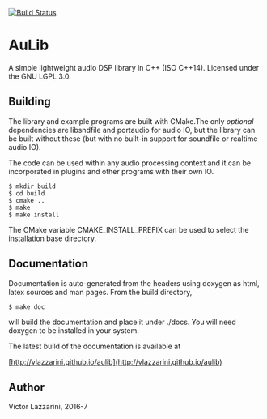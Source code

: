 [![Build Status](https://travis-ci.org/vlazzarini/AuLib.svg?branch=master)](https://travis-ci.org/vlazzarini/AuLib)

AuLib
=================

A simple lightweight audio DSP library in C++ (ISO C++14). Licensed under
the GNU LGPL 3.0.

Building
----------------------
The library and example programs are built with CMake.The only
*optional* dependencies are libsndfile and portaudio for audio IO, but
the library can be built without these (but with no built-in support
for soundfile or realtime audio IO).

The code can be used within any audio processing context and it can
be incorporated in plugins and other programs with their own IO.

```
$ mkdir build
$ cd build
$ cmake .. 
$ make
$ make install
```

The CMake variable CMAKE\_INSTALL\_PREFIX can be used to select the
installation base directory.

Documentation
-----------------------
Documentation is auto-generated from the headers using doxygen
as html, latex sources and man pages. From the build directory, 

```
$ make doc
```

will build the documentation and place it under ./docs. You will
need doxygen to be installed in your system.

The latest build of the documentation is available at

[http://vlazzarini.github.io/aulib](http://vlazzarini.github.io/aulib)

Author
-----------------------
Victor Lazzarini, 2016-7
